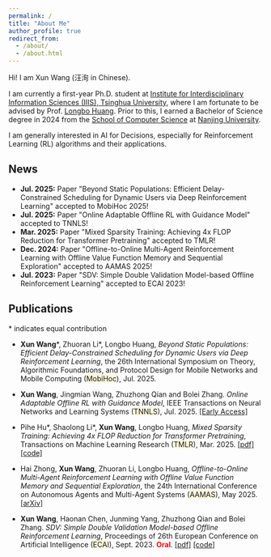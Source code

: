 ```yaml
---
permalink: /
title: "About Me"
author_profile: true
redirect_from: 
  - /about/
  - /about.html
---
```


Hi! I am Xun Wang (汪洵 in Chinese).

I am currently a first-year Ph.D. student at [Institute for Interdisciplinary Information Sciences (IIIS), Tsinghua University](https://iiis.tsinghua.edu.cn/en/), where I am fortunate to be advised by Prof. [Longbo Huang](https://people.iiis.tsinghua.edu.cn/~huang/index.html). Prior to this, I earned a Bachelor of Science degree in 2024 from the [School of Computer Science](https://cs.nju.edu.cn/cs_en/) at [Nanjing University](https://www.nju.edu.cn/en/).

I am generally interested in AI for Decisions, especially for Reinforcement Learning (RL) algorithms and their applications.

News
------
- **Jul. 2025:** Paper "Beyond Static Populations: Efficient Delay-Constrained Scheduling for Dynamic Users via Deep Reinforcement Learning" accepted to MobiHoc 2025!
- **Jul. 2025:** Paper "Online Adaptable Offline RL with Guidance Model" accepted to TNNLS!
- **Mar. 2025:** Paper "Mixed Sparsity Training: Achieving 4x FLOP Reduction for Transformer Pretraining" accepted to TMLR!
- **Dec. 2024:** Paper "Offline-to-Online Multi-Agent Reinforcement Learning with Offline Value Function Memory and Sequential Exploration" accepted to AAMAS 2025!
- **Jul. 2023:** Paper "SDV: Simple Double Validation Model-based Offline Reinforcement Learning" accepted to ECAI 2023!

Publications
------
\* indicates equal contribution
- **Xun Wang**\*, Zhuoran Li\*, Longbo Huang, *Beyond Static Populations: Efficient Delay-Constrained Scheduling for Dynamic Users via Deep Reinforcement Learning*, the 26th International Symposium on Theory, Algorithmic Foundations, and Protocol Design for Mobile Networks and Mobile Computing (<span style="background-color:#FFF8DC;">MobiHoc</span>), Jul. 2025.

- **Xun Wang**, Jingmian Wang, Zhuzhong Qian and Bolei Zhang. *Online Adaptable Offline RL with Guidance Model*, IEEE Transactions on Neural Networks and Learning Systems (<span style="background-color:#FFF8DC;">TNNLS</span>), Jul. 2025. [\[Early Access\]](https://ieeexplore.ieee.org/document/11095835)

- Pihe Hu\*, Shaolong Li\*, **Xun Wang**, Longbo Huang, *Mixed Sparsity Training: Achieving 4x FLOP Reduction for Transformer Pretraining*, Transactions on Machine Learning Research (<span style="background-color:#FFF8DC;">TMLR</span>), Mar. 2025. [\[pdf\]](https://openreview.net/pdf?id=XosdLS7KVE) [\[code\]](https://github.com/hupihe/Mixed-Sparsity-Training)

- Hai Zhong, **Xun Wang**, Zhuoran Li, Longbo Huang, *Offline-to-Online Multi-Agent Reinforcement Learning with Offline Value Function Memory and Sequential Exploration*, the 24th International Conference on Autonomous Agents and Multi-Agent Systems (<span style="background-color:#FFF8DC;">AAMAS</span>), May 2025. [\[arXiv\]](https://arxiv.org/abs/2410.19450)

- **Xun Wang**, Haonan Chen, Junming Yang, Zhuzhong Qian and Bolei Zhang. *SDV: Simple Double Validation Model-based Offline Reinforcement Learning*, Proceedings of 26th European Conference on Artificial Intelligence (<span style="background-color:#FFF8DC;">ECAI</span>), Sept. 2023. <strong style="color: red;">Oral</strong>. [\[pdf\]](files/pdfs/sdv_ecai23.pdf) [\[code\]](https://github.com/Misakau/SDV)
